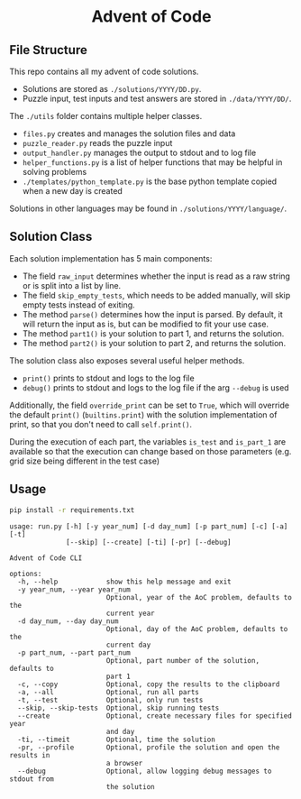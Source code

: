 <div align="center">
  <h1>Advent of Code</h1> 
</div>

## File Structure

This repo contains all my advent of code solutions.

- Solutions are stored as `./solutions/YYYY/DD.py`.
- Puzzle input, test inputs and test answers are stored in `./data/YYYY/DD/`.

The `./utils` folder contains multiple helper classes.
  - `files.py` creates and manages the solution files and data
  - `puzzle_reader.py` reads the puzzle input
  - `output_handler.py` manages the output to stdout and to log file
  - `helper_functions.py` is a list of helper functions that may be helpful in solving problems
  - `./templates/python_template.py` is the base python template copied when a new day is created

Solutions in other languages may be found in `./solutions/YYYY/language/`.

## Solution Class

Each solution implementation has 5 main components:

- The field `raw_input` determines whether the input is read as a raw string or is split into a list by line.
- The field `skip_empty_tests`, which needs to be added manually, will skip empty tests instead of exiting.
- The method `parse()` determines how the input is parsed. By default, it will return the input as is, but can be modified to fit your use case.
- The method `part1()` is your solution to part 1, and returns the solution.
- The method `part2()` is your solution to part 2, and returns the solution.


The solution class also exposes several useful helper methods.
- `print()` prints to stdout and logs to the log file
- `debug()` prints to stdout and logs to the log file if the arg `--debug` is used

Additionally, the field `override_print` can be set to `True`, which will override the default `print()` (`builtins.print`) with the solution implementation of print, so that you don't need to call `self.print()`.  

During the execution of each part, the variables `is_test` and `is_part_1` are available so that the execution can change based on those parameters (e.g. grid size being different in the test case)


## Usage

``` bash
pip install -r requirements.txt
```

``` console
usage: run.py [-h] [-y year_num] [-d day_num] [-p part_num] [-c] [-a] [-t]
              [--skip] [--create] [-ti] [-pr] [--debug]

Advent of Code CLI

options:
  -h, --help            show this help message and exit
  -y year_num, --year year_num
                        Optional, year of the AoC problem, defaults to the
                        current year
  -d day_num, --day day_num
                        Optional, day of the AoC problem, defaults to the
                        current day
  -p part_num, --part part_num
                        Optional, part number of the solution, defaults to
                        part 1
  -c, --copy            Optional, copy the results to the clipboard
  -a, --all             Optional, run all parts
  -t, --test            Optional, only run tests
  --skip, --skip-tests  Optional, skip running tests
  --create              Optional, create necessary files for specified year
                        and day
  -ti, --timeit         Optional, time the solution
  -pr, --profile        Optional, profile the solution and open the results in
                        a browser
  --debug               Optional, allow logging debug messages to stdout from
                        the solution
```
